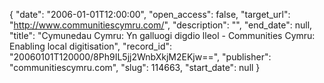 {
  "date": "2006-01-01T12:00:00", 
  "open_access": false, 
  "target_url": "http://www.communitiescymru.com/", 
  "description": "", 
  "end_date": null, 
  "title": "Cymunedau Cymru: Yn galluogi digdio lleol - Communities Cymru: Enabling local digitisation", 
  "record_id": "20060101T120000/8Ph9IL5jj2WnbXkjM2EKjw==", 
  "publisher": "communitiescymru.com", 
  "slug": 114663, 
  "start_date": null
}

